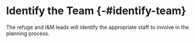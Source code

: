 # Identify the Team {-#identify-team}

The refuge and I&M leads will identify the appropriate staff to involve in the planning process.
